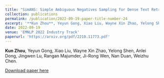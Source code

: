 ```yaml
---
title: "SimANS: Simple Ambiguous Negatives Sampling for Dense Text Retrieval"
collection: publications
permalink: /publication/2022-09-19-paper-title-number-24
excerpt: '**Kun Zhou**, Yeyun Gong, Xiao Liu, Wayne Xin Zhao, Yelong Shen, Anlei Dong, Jingwen Lu, Rangan Majumder, Ji-Rong Wen, Nan Duan, Weizhu Chen.'
date: 2022-09-19
venue: 'EMNLP 2022 Industry Track'
paperurl: 'https://arxiv.org/pdf/2210.11773.pdf'
---
```

**Kun Zhou**, Yeyun Gong, Xiao Liu, Wayne Xin Zhao, Yelong Shen, Anlei Dong, Jingwen Lu, Rangan Majumder, Ji-Rong Wen, Nan Duan, Weizhu Chen.

[Download paper here](https://arxiv.org/pdf/2210.11773.pdf)
